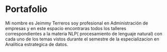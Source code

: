 # Portafolio
Mi nombre es Jeimmy Terreros soy profesional en Administración de empresas y en este espacio encontraras todos los talleres correspondientes a la materia NLP( procesamiento de lenguaje natural) con cada uno de los temas vistos durante el semestre de la especializacion en Analitica estrategica de datos.
